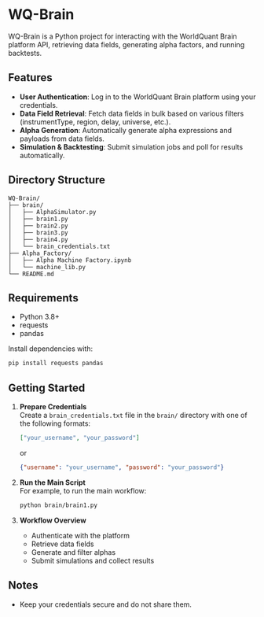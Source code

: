 # WQ-Brain

WQ-Brain is a Python project for interacting with the WorldQuant Brain platform API, retrieving data fields, generating alpha factors, and running backtests.

## Features

- **User Authentication**: Log in to the WorldQuant Brain platform using your credentials.
- **Data Field Retrieval**: Fetch data fields in bulk based on various filters (instrumentType, region, delay, universe, etc.).
- **Alpha Generation**: Automatically generate alpha expressions and payloads from data fields.
- **Simulation & Backtesting**: Submit simulation jobs and poll for results automatically.

## Directory Structure

```
WQ-Brain/
├── brain/
│   ├── AlphaSimulator.py
│   ├── brain1.py
│   ├── brain2.py
│   ├── brain3.py
│   ├── brain4.py
│   └── brain_credentials.txt
├── Alpha_Factory/
│   ├── Alpha Machine Factory.ipynb
│   └── machine_lib.py
└── README.md
```

## Requirements

- Python 3.8+
- requests
- pandas

Install dependencies with:
```bash
pip install requests pandas
```

## Getting Started

1. **Prepare Credentials**  
   Create a `brain_credentials.txt` file in the `brain/` directory with one of the following formats:
   ```json
   ["your_username", "your_password"]
   ```
   or
   ```json
   {"username": "your_username", "password": "your_password"}
   ```

2. **Run the Main Script**  
   For example, to run the main workflow:
   ```bash
   python brain/brain1.py
   ```

3. **Workflow Overview**
   - Authenticate with the platform
   - Retrieve data fields
   - Generate and filter alphas
   - Submit simulations and collect results

## Notes

- Keep your credentials secure and do not share them.
